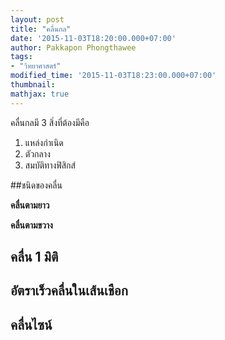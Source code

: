 ```yaml
---
layout: post
title: "คลื่นกล"
date: '2015-11-03T18:20:00.000+07:00'
author: Pakkapon Phongthawee
tags:
- "วิทยาศาสตร์"
modified_time: '2015-11-03T18:23:00.000+07:00'
thumbnail:
mathjax: true
---
```

คลื่นกลมี 3 สิ่งที่ต้องมีคือ

1. แหล่งกำเนิด
2. ตัวกลาง
3. สมบัติทางฟิสิกส์

##ชนิดของคลื่น

**คลื่นตามยาว**

**คลื่นตามขวาง**

## คลื่น 1 มิติ

## อัตราเร็วคลื่นในเส้นเชือก

## คลื่นไซน์
